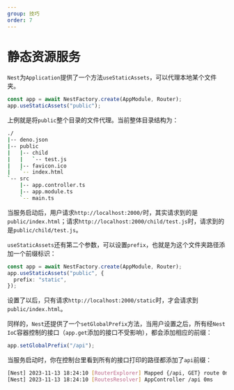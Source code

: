 ```yaml
---
group: 技巧
order: 7
---
```


# 静态资源服务

`Nest`为`Application`提供了一个方法`useStaticAssets`，可以代理本地某个文件夹。

```typescript
const app = await NestFactory.create(AppModule, Router);
app.useStaticAssets("public");
```

上例就是将`public`整个目录的文件代理。当前整体目录结构为：

```bash
./
|-- deno.json
|-- public
|   |-- child
|   |   `-- test.js
|   |-- favicon.ico
|   `-- index.html
`-- src
    |-- app.controller.ts
    |-- app.module.ts
    `-- main.ts
```

当服务启动后，用户请求`http://localhost:2000/`时，其实请求到的是`public/index.html`；请求`http://localhost:2000/child/test.js`时，请求到的是`public/child/test.js`。

`useStaticAssets`还有第二个参数，可以设置`prefix`，也就是为这个文件夹路径添加一个前缀标识：

```typescript
const app = await NestFactory.create(AppModule, Router);
app.useStaticAssets("public", {
  prefix: "static",
});
```

设置了以后，只有请求`http://localhost:2000/static`时，才会请求到`public/index.html`。

同样的，`Nest`还提供了一个`setGlobalPrefix`方法，当用户设置之后，所有经`Nest IoC`容器控制的接口（`app.get`添加的接口不受影响），都会添加相应的前缀：

```typescript
app.setGlobalPrefix("/api");
```

当服务启动时，你在控制台里看到所有的接口打印的路径都添加了`api`前缀：

```bash
[Nest] 2023-11-13 18:24:10 [RouterExplorer] Mapped {/api, GET} route 0ms
[Nest] 2023-11-13 18:24:10 [RoutesResolver] AppController /api 0ms
```

